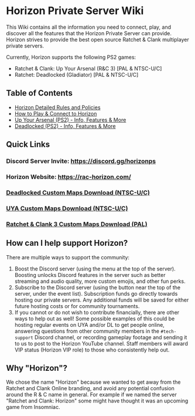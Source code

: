 # Horizon Private Server Wiki

This Wiki contains all the information you need to connect, play, and discover all the features that the Horizon Private Server can provide. Horizon strives to provide the best open source Ratchet & Clank multiplayer private servers.

Currently, Horizon supports the following PS2 games:

- Ratchet & Clank: Up Your Arsenal (R&C 3) [PAL & NTSC-U/C]
- Ratchet: Deadlocked (Gladiator) [PAL & NTSC-U/C]

## Table of Contents

- [Horizon Detailed Rules and Policies](/horizon-policies/README.md)
- [How to Play & Connect to Horizon](/getting-online/README.md)
- [Up Your Arsenal (PS2) - Info, Features & More](/up-your-arsenal/README.md)
- [Deadlocked (PS2) - Info, Features & More](/deadlocked/README.md)

## Quick Links

### Discord Server Invite: https://discord.gg/horizonps

### Horizon Website: https://rac-horizon.com/

### [Deadlocked Custom Maps Download (NTSC-U/C)](https://box.rac-horizon.com/downloads/maps/dl_custom_maps.zip)

### [UYA Custom Maps Download (NTSC-U/C)](https://box.rac-horizon.com/downloads/maps/uya_custom_maps_ntsc.zip)

### [Ratchet & Clank 3 Custom Maps Download (PAL)](https://box.rac-horizon.com/downloads/maps/uya_custom_maps_pal.zip)

## How can I help support Horizon?
There are multiple ways to support the community:
1. Boost the Discord server (using the menu at the top of the server). Boosting unlocks Discord features in the server such as better streaming and audio quality, more custom emojis, and other fun perks.
2. Subscribe to the Discord server (using the button near the top of the server, under the event list). Subscription funds go directly towards hosting our private servers. Any additional funds will be saved for either future hosting costs or for community tournaments.
3. If you cannot or do not wish to contribute financially, there are other ways to help out as well! Some possible examples of this could be hosting regular events on UYA and/or DL to get people online, answering questions from other community members in the `#tech-support` Discord channel, or recording gameplay footage and sending it to us to post to the Horizon YouTube channel. Staff members will award VIP status (Horizon VIP role) to those who consistently help out.

## Why "Horizon"?
We chose the name "Horizon" because we wanted to get away from the Ratchet and Clank Online branding, and avoid any potential confusion around the R & C name in general. For example if we named the server "Ratchet and Clank: Horizon" some might have thought it was an upcoming game from Insomniac.
